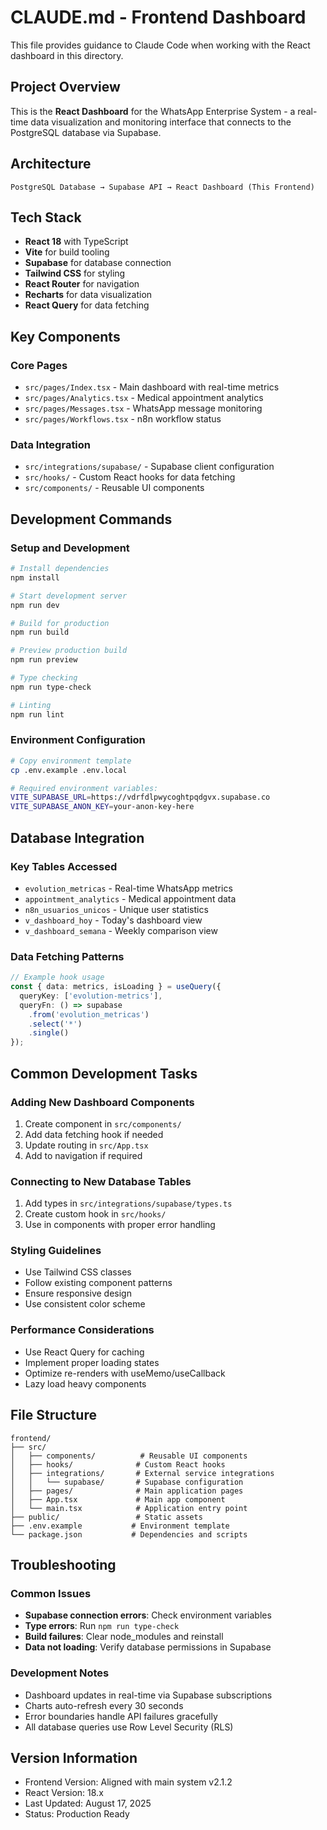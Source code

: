 # CLAUDE.md - Frontend Dashboard

This file provides guidance to Claude Code when working with the React dashboard in this directory.

## Project Overview

This is the **React Dashboard** for the WhatsApp Enterprise System - a real-time data visualization and monitoring interface that connects to the PostgreSQL database via Supabase.

## Architecture

```
PostgreSQL Database → Supabase API → React Dashboard (This Frontend)
```

## Tech Stack

- **React 18** with TypeScript
- **Vite** for build tooling
- **Supabase** for database connection
- **Tailwind CSS** for styling
- **React Router** for navigation
- **Recharts** for data visualization
- **React Query** for data fetching

## Key Components

### Core Pages
- `src/pages/Index.tsx` - Main dashboard with real-time metrics
- `src/pages/Analytics.tsx` - Medical appointment analytics
- `src/pages/Messages.tsx` - WhatsApp message monitoring
- `src/pages/Workflows.tsx` - n8n workflow status

### Data Integration
- `src/integrations/supabase/` - Supabase client configuration
- `src/hooks/` - Custom React hooks for data fetching
- `src/components/` - Reusable UI components

## Development Commands

### Setup and Development
```bash
# Install dependencies
npm install

# Start development server
npm run dev

# Build for production
npm run build

# Preview production build
npm run preview

# Type checking
npm run type-check

# Linting
npm run lint
```

### Environment Configuration
```bash
# Copy environment template
cp .env.example .env.local

# Required environment variables:
VITE_SUPABASE_URL=https://vdrfdlpwycoghtpqdgvx.supabase.co
VITE_SUPABASE_ANON_KEY=your-anon-key-here
```

## Database Integration

### Key Tables Accessed
- `evolution_metricas` - Real-time WhatsApp metrics
- `appointment_analytics` - Medical appointment data
- `n8n_usuarios_unicos` - Unique user statistics
- `v_dashboard_hoy` - Today's dashboard view
- `v_dashboard_semana` - Weekly comparison view

### Data Fetching Patterns
```typescript
// Example hook usage
const { data: metrics, isLoading } = useQuery({
  queryKey: ['evolution-metrics'],
  queryFn: () => supabase
    .from('evolution_metricas')
    .select('*')
    .single()
});
```

## Common Development Tasks

### Adding New Dashboard Components
1. Create component in `src/components/`
2. Add data fetching hook if needed
3. Update routing in `src/App.tsx`
4. Add to navigation if required

### Connecting to New Database Tables
1. Add types in `src/integrations/supabase/types.ts`
2. Create custom hook in `src/hooks/`
3. Use in components with proper error handling

### Styling Guidelines
- Use Tailwind CSS classes
- Follow existing component patterns
- Ensure responsive design
- Use consistent color scheme

### Performance Considerations
- Use React Query for caching
- Implement proper loading states
- Optimize re-renders with useMemo/useCallback
- Lazy load heavy components

## File Structure

```
frontend/
├── src/
│   ├── components/          # Reusable UI components
│   ├── hooks/              # Custom React hooks
│   ├── integrations/       # External service integrations
│   │   └── supabase/       # Supabase configuration
│   ├── pages/              # Main application pages
│   ├── App.tsx             # Main app component
│   └── main.tsx            # Application entry point
├── public/                 # Static assets
├── .env.example           # Environment template
└── package.json           # Dependencies and scripts
```

## Troubleshooting

### Common Issues
- **Supabase connection errors**: Check environment variables
- **Type errors**: Run `npm run type-check`
- **Build failures**: Clear node_modules and reinstall
- **Data not loading**: Verify database permissions in Supabase

### Development Notes
- Dashboard updates in real-time via Supabase subscriptions
- Charts auto-refresh every 30 seconds
- Error boundaries handle API failures gracefully
- All database queries use Row Level Security (RLS)

## Version Information
- Frontend Version: Aligned with main system v2.1.2
- React Version: 18.x
- Last Updated: August 17, 2025
- Status: Production Ready